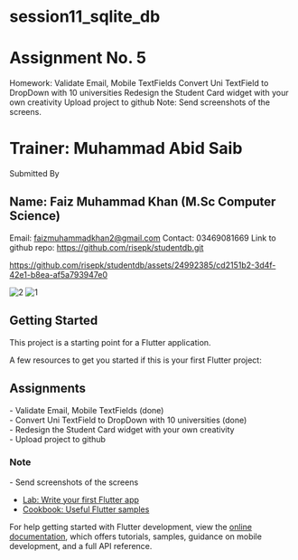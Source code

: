 # session11_sqlite_db
# Assignment No. 5 
Homework:  Validate Email, Mobile TextFields
Convert Uni TextField to DropDown with 10 universities
 Redesign the Student Card widget with your own creativity
Upload project to github
Note:
 Send screenshots of the screens.
# Trainer: Muhammad Abid Saib
Submitted By 
## Name: 	Faiz Muhammad Khan (M.Sc Computer Science)
Email: 	faizmuhammadkhan2@gmail.com
Contact: 	03469081669 
Link to github repo: https://github.com/risepk/studentdb.git


https://github.com/risepk/studentdb/assets/24992385/cd2151b2-3d4f-42e1-b8ea-af5a793947e0

![2](https://github.com/risepk/studentdb/assets/24992385/27b3b123-a951-4d9b-a5af-f4835a0a0fa7)
![1](https://github.com/risepk/studentdb/assets/24992385/30480d80-825c-4c18-ac93-61a7bd69ec2e)


## Getting Started

This project is a starting point for a Flutter application.

A few resources to get you started if this is your first Flutter project:

<h2>Assignments</h2>
- Validate Email, Mobile TextFields (done)
<br/>
- Convert Uni TextField to DropDown with 10 universities (done)
<br/>
- Redesign the Student Card widget with your own creativity
<br/>
- Upload project to github

<h3>Note</h3>
- Send screenshots of the screens



- [Lab: Write your first Flutter app](https://docs.flutter.dev/get-started/codelab)
- [Cookbook: Useful Flutter samples](https://docs.flutter.dev/cookbook)

For help getting started with Flutter development, view the
[online documentation](https://docs.flutter.dev/), which offers tutorials,
samples, guidance on mobile development, and a full API reference.
